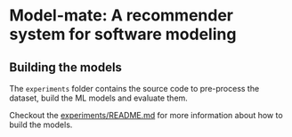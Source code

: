 
# Model-mate: A recommender system for software modeling

## Building the models

The `experiments` folder contains the source code to pre-process the dataset,
build the ML models and evaluate them.

Checkout the [experiments/README.md](README.md) for more information about how to
build the models.